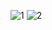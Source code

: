 ![1](https://user-images.githubusercontent.com/43690534/67463904-816fcf00-f66c-11e9-8c70-2e709119fe17.jpg)
![2](https://user-images.githubusercontent.com/43690534/67463903-816fcf00-f66c-11e9-9f89-db1f1f5caaf3.jpg)
